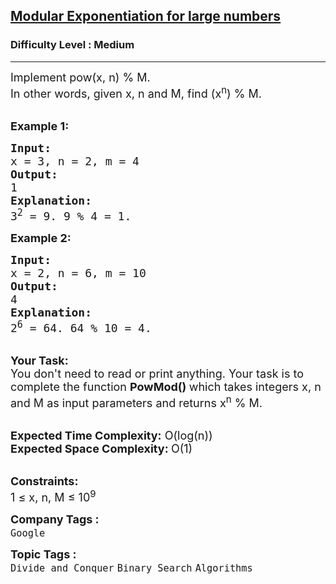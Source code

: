 <h2><a href="https://www.geeksforgeeks.org/problems/modular-exponentiation-for-large-numbers5537/1">Modular Exponentiation for large numbers</a></h2><h3>Difficulty Level : Medium</h3><hr><div class="problems_problem_content__Xm_eO"><p><span style="font-size:18px">Implement pow(x, n) % M.<br>
In other words, given x, n&nbsp;and M,&nbsp;find (x<sup>n</sup></span><span style="font-size:18px">) % M.</span><br>
&nbsp;</p>

<p><span style="font-size:18px"><strong>Example 1:</strong></span></p>

<pre><span style="font-size:18px"><strong>Input:</strong>
x = 3, n = 2, m = 4</span>
<span style="font-size:18px"><strong>Output:
</strong>1
<strong>Explanation:
</strong>3<sup>2</sup> = 9. 9 % 4 = 1.</span>
</pre>

<p><span style="font-size:18px"><strong>Example 2:</strong></span></p>

<pre><span style="font-size:18px"><strong>Input:
</strong>x = 2, n = 6, m = 10
<strong>Output:
</strong>4</span>
<span style="font-size:18px"><strong>Explanation:</strong>
2<sup>6</sup> = 64. 64 % 10 = 4.</span>
</pre>

<p><br>
<span style="font-size:18px"><strong>Your Task:</strong><br>
You don't need to read or print anything. Your task is to complete the function&nbsp;<strong>PowMod()&nbsp;</strong>which takes integers x, n and M as input parameters and returns x<sup>n</sup>&nbsp;% M.</span><br>
&nbsp;</p>

<p><span style="font-size:18px"><strong>Expected Time Complexity:</strong>&nbsp;O(log(n))<br>
<strong>Expected Space Complexity:&nbsp;</strong>O(1)</span><br>
&nbsp;</p>

<p><span style="font-size:18px"><strong>Constraints:</strong><br>
1 ≤ x, n, M ≤ 10<sup>9</sup></span></p>
</div><p><span style=font-size:18px><strong>Company Tags : </strong><br><code>Google</code>&nbsp;<br><p><span style=font-size:18px><strong>Topic Tags : </strong><br><code>Divide and Conquer</code>&nbsp;<code>Binary Search</code>&nbsp;<code>Algorithms</code>&nbsp;